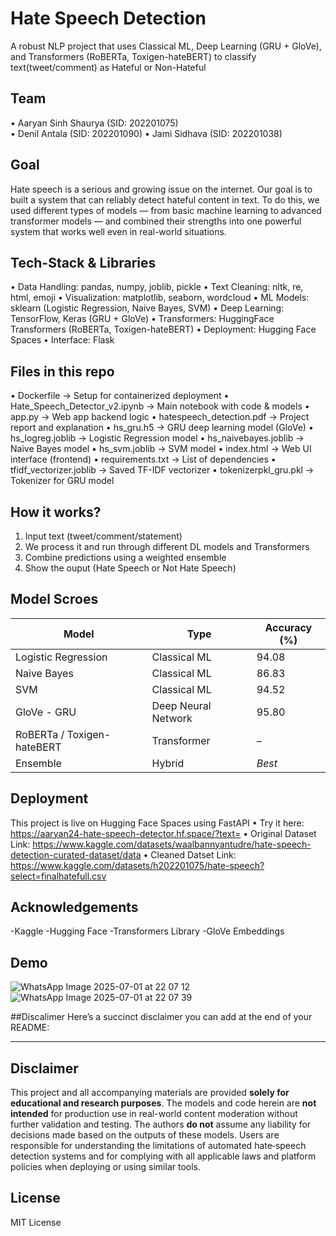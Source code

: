 # Hate Speech Detection
A robust NLP project that uses Classical ML, Deep Learning (GRU + GloVe), and Transformers (RoBERTa, Toxigen-hateBERT) to classify text(tweet/comment) as Hateful or Non-Hateful

## Team
•⁠  ⁠Aaryan Sinh Shaurya (SID: 202201075)  
•⁠  ⁠Denil Antala (SID: 202201090)
•⁠  ⁠Jami Sidhava (SID: 202201038)

## Goal
Hate speech is a serious and growing issue on the internet.
Our goal is to built a system that can reliably detect hateful content in text.
To do this, we used different types of models — from basic machine learning to advanced transformer models — and combined their strengths into one powerful system that works well even in real-world situations.

## Tech-Stack & Libraries
•⁠  ⁠Data Handling: pandas, numpy, joblib, pickle
•⁠  ⁠Text Cleaning: nltk, re, html, emoji
•⁠  ⁠Visualization: matplotlib, seaborn, wordcloud
•⁠  ⁠ML Models: sklearn (Logistic Regression, Naive Bayes, SVM)
•⁠  ⁠Deep Learning: TensorFlow, Keras (GRU + GloVe)
•⁠  ⁠Transformers: HuggingFace Transformers (RoBERTa, Toxigen-hateBERT)
•⁠  ⁠Deployment: Hugging Face Spaces
•⁠  ⁠Interface: Flask

## Files in this repo
•⁠  ⁠Dockerfile → Setup for containerized deployment
•⁠  ⁠Hate_Speech_Detector_v2.ipynb → Main notebook with code & models
•⁠  ⁠app.py → Web app backend logic
•⁠  ⁠hatespeech_detection.pdf → Project report and explanation
•⁠  ⁠hs_gru.h5 → GRU deep learning model (GloVe)
•⁠  ⁠hs_logreg.joblib → 	Logistic Regression model
•⁠  ⁠hs_naivebayes.joblib → 	Naive Bayes model
•⁠  ⁠hs_svm.joblib → 	SVM model
•⁠  ⁠index.html → 	Web UI interface (frontend)
•⁠  ⁠requirements.txt → 	List of dependencies
•⁠  ⁠tfidf_vectorizer.joblib → Saved TF-IDF vectorizer
•⁠  ⁠tokenizerpkl_gru.pkl → 	Tokenizer for GRU model

## How it works? 
1) Input text (tweet/comment/statement) 
2) We process it and run through different DL models and Transformers
3) Combine predictions using a weighted ensemble
4) Show the ouput (Hate Speech or Not Hate Speech)

## Model Scroes
| Model                      | Type                | Accuracy (%) |
| -------------------------- | ------------------- | ------------ |
| Logistic Regression        | Classical ML        | 94.08        |
| Naive Bayes                | Classical ML        | 86.83        |
| SVM                        | Classical ML        | 94.52        |
| GloVe - GRU                | Deep Neural Network | 95.80        |
| RoBERTa / Toxigen-hateBERT | Transformer         | –            |
| Ensemble                   | Hybrid              | *Best*       |

## Deployment
This project is live on Hugging Face Spaces using FastAPI
•⁠  ⁠Try it here: https://aaryan24-hate-speech-detector.hf.space/?text=
•⁠  ⁠Original Dataset Link: https://www.kaggle.com/datasets/waalbannyantudre/hate-speech-detection-curated-dataset/data
•⁠  ⁠Cleaned Datset Link: https://www.kaggle.com/datasets/h202201075/hate-speech?select=finalhatefull.csv

## Acknowledgements
-Kaggle
-Hugging Face
-Transformers Library
-GloVe Embeddings

## Demo

![WhatsApp Image 2025-07-01 at 22 07 12](https://github.com/user-attachments/assets/dd79b289-6ccc-41e5-ba46-16f51f353529)
![WhatsApp Image 2025-07-01 at 22 07 39](https://github.com/user-attachments/assets/51da2eb0-3121-47c2-ac21-e55fd72e6a44)


##Discalimer
Here’s a succinct disclaimer you can add at the end of your README:

---

## Disclaimer
This project and all accompanying materials are provided **solely for educational and research purposes**. The models and code herein are **not intended** for production use in real-world content moderation without further validation and testing. The authors **do not** assume any liability for decisions made based on the outputs of these models. Users are responsible for understanding the limitations of automated hate‑speech detection systems and for complying with all applicable laws and platform policies when deploying or using similar tools.

## License
MIT License
